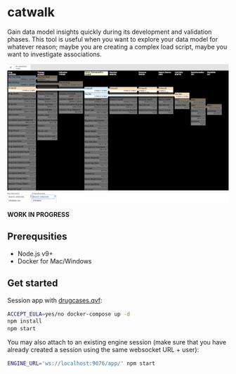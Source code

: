 # catwalk

Gain data model insights quickly during its development and validation phases. This tool is useful when you want to explore your data model for whatever reason; maybe you are creating a complex load script, maybe you want to investigate associations.

![screenshot](./screenshot.png)

**WORK IN PROGRESS**

## Prerequsities

* Node.js v9+
* Docker for Mac/Windows

## Get started

Session app with [drugcases.qvf](./data/drugcases.qvf):

```bash
ACCEPT_EULA=yes/no docker-compose up -d
npm install
npm start
```

You may also attach to an existing engine session (make sure that you have already created a session using the same websocket URL + user):

```bash
ENGINE_URL='ws://localhost:9076/app/' npm start
```
